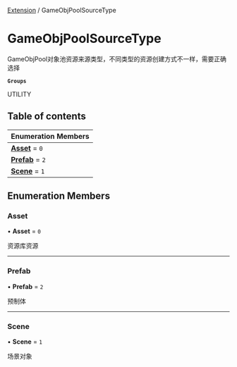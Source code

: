 [Extension](../modules/Extension.Extension.md) / GameObjPoolSourceType

# GameObjPoolSourceType <Badge type="tip" text="Enumeration" /> <Score text="GameObjPoolSourceType" />

GameObjPool对象池资源来源类型，不同类型的资源创建方式不一样，需要正确选择

**`Groups`**

UTILITY

## Table of contents

| Enumeration Members |
| :-----|
| **[Asset](Extension.GameObjPoolSourceType.md#asset)** = ``0`` <br> |
| **[Prefab](Extension.GameObjPoolSourceType.md#prefab)** = ``2`` <br> |
| **[Scene](Extension.GameObjPoolSourceType.md#scene)** = ``1`` <br> |

## Enumeration Members

### Asset <Score text="Asset" /> 

• **Asset** = ``0``

资源库资源

___

### Prefab <Score text="Prefab" /> 

• **Prefab** = ``2``

预制体

___

### Scene <Score text="Scene" /> 

• **Scene** = ``1``

场景对象
